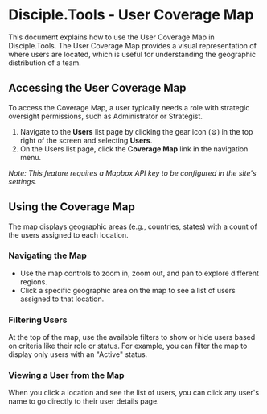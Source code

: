 # Disciple.Tools - User Coverage Map

This document explains how to use the User Coverage Map in Disciple.Tools. The User Coverage Map provides a visual representation of where users are located, which is useful for understanding the geographic distribution of a team.

## Accessing the User Coverage Map

To access the Coverage Map, a user typically needs a role with strategic oversight permissions, such as Administrator or Strategist.

1.  Navigate to the **Users** list page by clicking the gear icon (⚙️) in the top right of the screen and selecting **Users**.
2.  On the Users list page, click the **Coverage Map** link in the navigation menu.

*Note: This feature requires a Mapbox API key to be configured in the site's settings.*

## Using the Coverage Map

The map displays geographic areas (e.g., countries, states) with a count of the users assigned to each location.

### Navigating the Map
*   Use the map controls to zoom in, zoom out, and pan to explore different regions.
*   Click a specific geographic area on the map to see a list of users assigned to that location.

### Filtering Users
At the top of the map, use the available filters to show or hide users based on criteria like their role or status. For example, you can filter the map to display only users with an "Active" status.

### Viewing a User from the Map
When you click a location and see the list of users, you can click any user's name to go directly to their user details page. 
